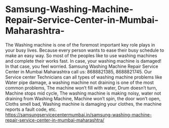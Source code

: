 # Samsung-Washing-Machine-Repair-Service-Center-in-Mumbai-Maharashtra-
The Washing machine is one of the foremost important key role plays in your busy lives. Because every person wants to ease their busy schedule to make an easy way. So most of the peoples like to use washing machines and complete their works fast. In case, your washing machine is damaged! In that case, you feel worried. Samsung Washing Machine Repair Service Center in Mumbai Maharashtra  call us: 8688821385, 8688821745. Our Service center Technicians can all types of washing machine problems like Water pipe damage, a washing machine not draining is one of the most common problems, The machine won’t fill with water, Drum doesn’t turn, Machine stops mid cycle, The washing machine is making noisy, water not draining from Washing Machine, Machine won’t spin, the door won’t open, Cloths smell bad, Washing machine is damaging your clothes, the machine reports a fault code, etc. https://samsungservicecentermumbai.in/samsung-washing-machine-repair-service-center-in-mumbai-maharashtra/
